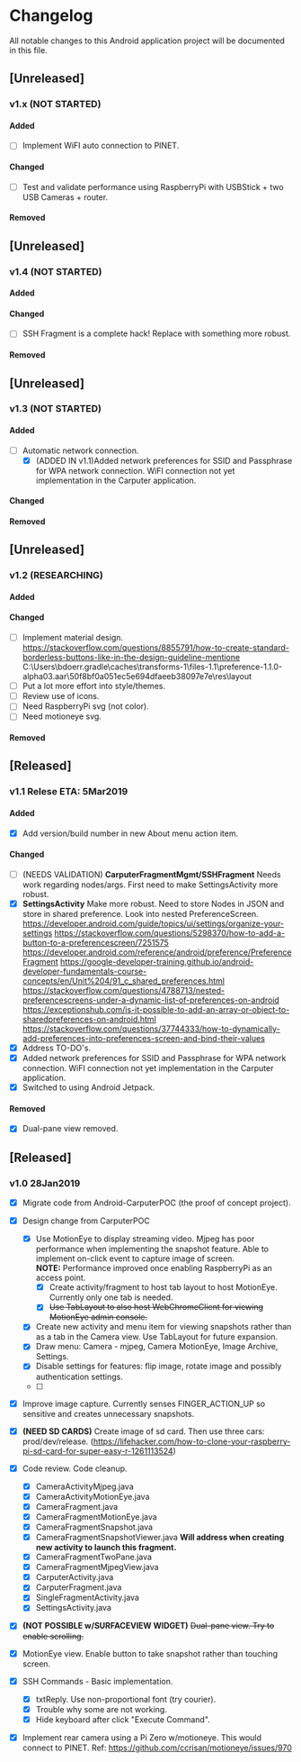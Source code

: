 # Changelog
All notable changes to this Android application project will be documented in this file.


## [Unreleased]
### v1.x (NOT STARTED)
#### Added
- [ ]  Implement WiFI auto connection to PINET.	
#### Changed
- [ ]  Test and validate performance using RaspberryPi with USBStick + two USB Cameras + router.
#### Removed

## [Unreleased]
### v1.4 (NOT STARTED)
#### Added
#### Changed
- [ ]  SSH Fragment is a complete hack!  Replace with something more robust.
#### Removed

## [Unreleased]
### v1.3 (NOT STARTED)
#### Added
- [ ]  Automatic network connection.
	- [x]  (ADDED IN v1.1)Added network preferences for SSID and Passphrase for WPA network connection.  WiFI connection not yet implementation in the Carputer application.	
#### Changed
#### Removed

## [Unreleased]
### v1.2 (RESEARCHING)
#### Added
#### Changed
- [ ]  Implement material design.
	https://stackoverflow.com/questions/8855791/how-to-create-standard-borderless-buttons-like-in-the-design-guideline-mentione
	C:\Users\bdoerr\.gradle\caches\transforms-1\files-1.1\preference-1.1.0-alpha03.aar\50f8bf0a051ec5e694dfaeeb38097e7e\res\layout
- [ ]  Put a lot more effort into style/themes.
- [ ]  Review use of icons.	
  - [ ]  Need RaspberryPi svg (not color).
  - [ ]  Need motioneye svg.
#### Removed

## [Released]
### v1.1 Relese ETA:  5Mar2019
#### Added
- [x]  Add version/build number in new About menu action item.
#### Changed
- [ ] (NEEDS VALIDATION) **CarputerFragmentMgmt/SSHFragment**  Needs work regarding nodes/args.  First need to make SettingsActivity more robust.
- [x]  **SettingsActivity**  Make more robust.  Need to store Nodes in JSON and store in shared preference.  Look into nested PreferenceScreen.
		https://developer.android.com/guide/topics/ui/settings/organize-your-settings
		https://stackoverflow.com/questions/5298370/how-to-add-a-button-to-a-preferencescreen/7251575
		https://developer.android.com/reference/android/preference/PreferenceFragment
		https://google-developer-training.github.io/android-developer-fundamentals-course-concepts/en/Unit%204/91_c_shared_preferences.html
		https://stackoverflow.com/questions/4788713/nested-preferencescreens-under-a-dynamic-list-of-preferences-on-android  
		https://exceptionshub.com/is-it-possible-to-add-an-array-or-object-to-sharedpreferences-on-android.html  
		https://stackoverflow.com/questions/37744333/how-to-dynamically-add-preferences-into-preferences-screen-and-bind-their-values  
- [x]  Address TO-DO's.	
- [x]  Added network preferences for SSID and Passphrase for WPA network connection.  WiFI connection not yet implementation in the Carputer application.	
- [x]  Switched to using Android Jetpack.
#### Removed
- [x] Dual-pane view removed.


## [Released]
### v1.0 28Jan2019
- [x]  Migrate code from Android-CarputerPOC (the proof of concept project).
- [x]  Design change from CarputerPOC
	- [x]  Use MotionEye to display streaming video.  Mjpeg has poor performance when implementing the snapshot feature.  Able to implement on-click event to capture image of screen.
			<br/>**NOTE:**  Performance improved once enabling RaspberryPi as an access point.
		- [x]  Create activity/fragment to host tab layout to host MotionEye.  Currently only one tab is needed.
		- [x]  ~~Use TabLayout to also host WebChromeClient for viewing MotionEye admin console.~~
	- [x]  Create new activity and menu item for viewing snapshots rather than as a tab in the Camera view.  Use TabLayout for future expansion.
	- [x]  Draw menu:  Camera - mjpeg, Camera MotionEye, Image Archive, Settings.
	- [x]  Disable settings for features: flip image, rotate image and possibly authentication settings.
	- [ ]
- [x]  Improve image capture.  Currently senses FINGER_ACTION_UP so sensitive and creates unnecessary snapshots.	
- [x]  **(NEED SD CARDS)**  Create image of sd card.  Then use three cars:  prod/dev/release.  (https://lifehacker.com/how-to-clone-your-raspberry-pi-sd-card-for-super-easy-r-1261113524)
- [x]  Code review.  Code cleanup.
	- [x]  CameraActivityMjpeg.java
	- [x]  CameraActivityMotionEye.java
	- [x]  CameraFragment.java
	- [x]  CameraFragmentMotionEye.java
	- [x]  CameraFragmentSnapshot.java
	- [x]  CameraFragmentSnapshotViewer.java		**Will address when creating new activity to launch this fragment.**
	- [x]  CameraFragmentTwoPane.java
	- [x]  CameraFragmentMjpegView.java
	- [x]  CarputerActivity.java
	- [x]  CarputerFragment.java
	- [x]  SingleFragmentActivity.java
	- [x]  SettingsActivity.java
- [x]  **(NOT POSSIBLE w/SURFACEVIEW WIDGET)**  ~~Dual-pane view.  Try to enable scrolling.~~  
- [x]  MotionEye view.  Enable button to take snapshot rather than touching screen.
- [x]  SSH Commands - Basic implementation.
	- [x]  txtReply.  Use non-proportional font (try courier).
	- [x]  Trouble why some are not working.
	- [x]  Hide keyboard after click "Execute Command".
- [x]  Implement rear camera using a Pi Zero w/motioneye.  This would connect to PINET.  Ref:  https://github.com/ccrisan/motioneye/issues/970


		

